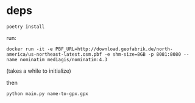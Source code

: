 # deps

```
poetry install
```

run:

```
docker run -it -e PBF_URL=http://download.geofabrik.de/north-america/us-northeast-latest.osm.pbf -e shm-size=8GB -p 8081:8080 --name nominatim mediagis/nominatim:4.3
```

(takes a while to initialize)

then

```
python main.py name-to-gpx.gpx
```
